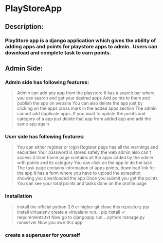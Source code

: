 # PlayStoreApp

## Description:

### PlayStore app is a django application which gives the ability of adding apps and points for playstore apps to admin . Users can download and complete task to earn points.

## Admin Side:

### Admin side has following features:

> Admin can add any app from the playstore
> It has a search bar where you can search and get your desired apps
> Add points to them and publish the app on website
> You can also delete the app just by clicking on the apps cross mark in the added apps section
> The admin cannot add duplicate apps. 
> If you want to update the points and category of a app just delete that app from added app and add the same app again

### User side has following features:

> You can either register or login 
> Register page has all the warnings and securities 
> Your password is stored safely the web admin also can't access it
> User home page contains all the apps added by the admin with points and its category
> You can click on the app to do the task
> The task page contains information of apps points, download link for the app
> It has a form where you have to upload the screeshot showing you downloaded the app
> Once you submit you get the points
> You can see your total points and tasks done on the profile page


### Installation

> Install the official python 3.6 or higher
> git clone this repository
> pip install virtualenv
> create a virtualenv
> run... pip install -r requirements.txt
> Now go to djangoapp
> run... python manage.py runserver
> Now you own this app


### create a superuser for yourself
